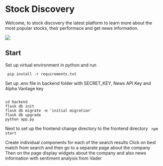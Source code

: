 # Stock Discovery

Welcome, to stock discovery the latest platform to learn more about the most popular stocks, their performace and get news information. 

![](https://github.com/TanushGo/Stock_Heatmap/blob/main/assets/Github_Video.gif)

## Start
Set up virtual environment in python and run

<code> pip install -r requirements.txt </code>

Set up .env file in backend folder with SECRET_KEY, News API Key and Alpha Vantage key

<code>
cd backend
flask db init
flask db migrate -m 'initial migration'
flask db upgrade
python app.py
</code>

Next to set up the frontend change directory to the frontend directory
<code>
npm start
</code>

Create individual components for each of the search results
Click on best match from search and then go to a separate page about the company
Then on the page display widgets about the company and also news information with sentiment analysis from Vader
